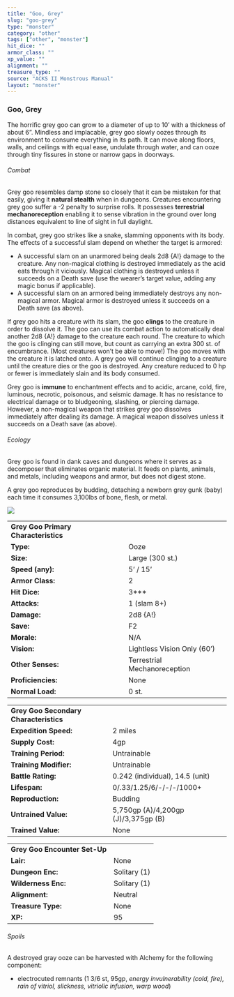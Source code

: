 ```yaml
---
title: "Goo, Grey"
slug: "goo-grey"
type: "monster"
category: "other"
tags: ["other", "monster"]
hit_dice: ""
armor_class: ""
xp_value: ""
alignment: ""
treasure_type: ""
source: "ACKS II Monstrous Manual"
layout: "monster"
---
```


### Goo, Grey

The horrific grey goo can grow to a diameter of up to 10’ with a thickness of about 6”. Mindless
and implacable, grey goo slowly oozes through its environment to consume everything in its path. It
can move along floors, walls, and ceilings with equal ease, undulate through water, and can ooze
through tiny fissures in stone or narrow gaps in doorways.

###### Combat

Grey goo resembles damp stone so closely that it can be mistaken for that easily, giving it
**natural stealth** when in dungeons. Creatures encountering grey goo suffer a -2 penalty to
surprise rolls. It possesses **terrestrial mechanoreception** enabling it to sense vibration in the
ground over long distances equivalent to line of sight in full daylight.

In combat, grey goo strikes like a snake, slamming opponents with its body. The effects of a
successful slam depend on whether the target is armored:

* A successful slam on an unarmored being deals 2d8 {A!} damage to the creature. Any non-magical
clothing is destroyed immediately as the acid eats through it viciously. Magical clothing is
destroyed unless it succeeds on a Death save (use the wearer’s target value, adding any magic bonus
if applicable).
* A successful slam on an armored being immediately destroys any non-magical armor. Magical armor
is destroyed unless it succeeds on a Death save (as above).

If grey goo hits a creature with its slam, the goo **clings** to the creature in order to dissolve
it. The goo can use its combat action to automatically deal another 2d8 {A!} damage to the creature
each round. The creature to which the goo is clinging can still move, but count as carrying an extra
300 st. of encumbrance. (Most creatures won’t be able to move!) The goo moves with the creature it
is latched onto. A grey goo will continue clinging to a creature until the creature dies or the goo
is destroyed. Any creature reduced to 0 hp or fewer is immediately slain and its body consumed.

Grey goo is **immune** to enchantment effects and to acidic, arcane, cold, fire, luminous,
necrotic, poisonous, and seismic damage. It has no resistance to electrical damage or to
bludgeoning, slashing, or piercing damage. However, a non-magical weapon that strikes grey goo
dissolves immediately after dealing its damage. A magical weapon dissolves unless it succeeds on a
Death save (as above).

###### Ecology

Grey goo is found in dank caves and dungeons where it serves as a decomposer that eliminates
organic material. It feeds on plants, animals, and metals, including weapons and armor, but does not
digest stone.

A grey goo reproduces by budding, detaching a newborn grey gunk (baby) each time it consumes
3,100lbs of bone, flesh, or metal.

![](data:image/png;base64...)

|  |  |
| --- | --- |
| **Grey Goo Primary Characteristics** | |
| **Type:** | Ooze |
| **Size:** | Large (300 st.) |
| **Speed (any):** | 5’ / 15’ |
| **Armor Class:** | 2 |
| **Hit Dice:** | 3\*\*\* |
| **Attacks:** | 1 (slam 8+) |
| **Damage:** | 2d8 {A!} |
| **Save:** | F2 |
| **Morale:** | N/A |
| **Vision:** | Lightless Vision Only (60’) |
| **Other Senses:** | Terrestrial Mechanoreception |
| **Proficiencies:** | None |
| **Normal Load:** | 0 st. |

|  |  |
| --- | --- |
| **Grey Goo Secondary Characteristics** | |
| **Expedition Speed:** | 2 miles |
| **Supply Cost:** | 4gp |
| **Training Period:** | Untrainable |
| **Training Modifier:** | Untrainable |
| **Battle Rating:** | 0.242 (individual), 14.5 (unit) |
| **Lifespan:** | 0/.33/1.25/6/-/-/-/1000+ |
| **Reproduction:** | Budding |
| **Untrained Value:** | 5,750gp (A)/4,200gp (J)/3,375gp (B) |
| **Trained Value:** | None |

|  |  |
| --- | --- |
| **Grey Goo Encounter Set-Up** | |
| **Lair:** | None |
| **Dungeon Enc:** | Solitary (1) |
| **Wilderness Enc:** | Solitary (1) |
| **Alignment:** | Neutral |
| **Treasure Type:** | None |
| **XP:** | 95 |

###### Spoils

A destroyed gray ooze can be harvested with Alchemy for the following component:

* electrocuted remnants (1 3/6 st, 95gp, *energy invulnerability (cold, fire), rain of vitriol,
slickness, vitriolic infusion, warp wood*)
